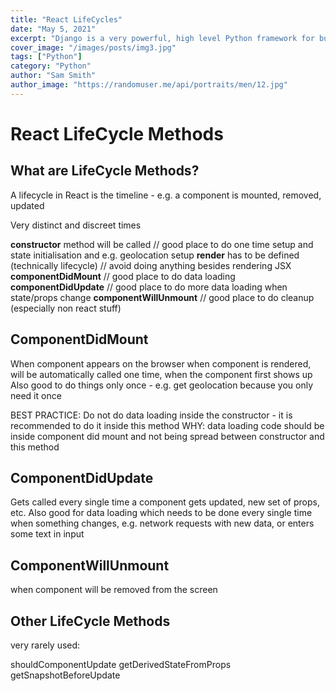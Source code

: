 ```yaml
---
title: "React LifeCycles"
date: "May 5, 2021"
excerpt: "Django is a very powerful, high level Python framework for building web applications"
cover_image: "/images/posts/img3.jpg"
tags: ["Python"]
category: "Python"
author: "Sam Smith"
author_image: "https://randomuser.me/api/portraits/men/12.jpg"
---
```


<!-- Markdow generator - https://jaspervdj.be/lorem-markdownum/ -->

# React LifeCycle Methods

## What are LifeCycle Methods?

A lifecycle in React is the timeline - e.g. a component is mounted, removed, updated

Very distinct and discreet times

**constructor** method will be called // good place to do one time setup and state initialisation and e.g. geolocation setup
**render** has to be defined (technically lifecycle) // avoid doing anything besides rendering JSX
**componentDidMount** // good place to do data loading
**componentDidUpdate** // good place to do more data loading when state/props change
**componentWillUnmount** // good place to do cleanup (especially non react stuff)

## ComponentDidMount

When component appears on the browser when component is rendered, will be automatically called one time, when the component first shows up
Also good to do things only once - e.g. get geolocation because you only need it once

BEST PRACTICE: Do not do data loading inside the constructor - it is recommended to do it inside this method
WHY: data loading code should be inside component did mount and not being spread between constructor and this method

## ComponentDidUpdate

Gets called every single time a component gets updated, new set of props, etc.
Also good for data loading which needs to be done every single time when something changes, e.g. network requests with new data, or enters some text in input

## ComponentWillUnmount

when component will be removed from the screen

## Other LifeCycle Methods

very rarely used:

shouldComponentUpdate
getDerivedStateFromProps
getSnapshotBeforeUpdate
